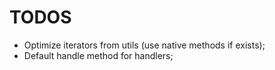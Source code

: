 TODOS
=====

+ Optimize iterators from utils (use native methods if exists);
+ Default handle method for handlers;